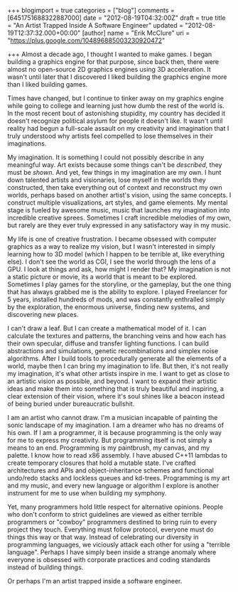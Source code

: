 +++
blogimport = true
categories = ["blog"]
comments = [6451751688322887000]
date = "2012-08-19T04:32:00Z"
draft = true
title = "An Artist Trapped Inside A Software Engineer"
updated = "2012-08-19T12:37:32.000+00:00"
[author]
name = "Erik McClure"
uri = "https://plus.google.com/104896885003230920472"

+++
Almost a decade ago, I thought I wanted to make games. I began building a graphics engine for that purpose, since back then, there were almost no open-source 2D graphics engines using 3D acceleration. It wasn't until later that I discovered I liked building the graphics engine more than I liked building games.

Times have changed, but I continue to tinker away on my graphics engine while going to college and learning just how dumb the rest of the world is. In the most recent bout of astonishing stupidity, my country has decided it doesn't recognize political asylum for people it doesn't like. It wasn't until reality had begun a full-scale assault on my creativity and imagination that I truly understood why artists feel compelled to lose themselves in their imaginations.

My imagination. It is something I could not possibly describe in any meaningful way. Art exists because some things can't be *described*, they must be *shown*. And yet, few things in my imagination are my own. I hunt down talented artists and visionaries, lose myself in the worlds they constructed, then take everything out of context and reconstruct my own worlds, perhaps based on another artist's vision, using the same concepts. I construct multiple visualizations, art styles, and game elements. My mental stage is fueled by awesome music, music that launches my imagination into incredible creative sprees. Sometimes I craft incredible melodies of my own, but rarely are they ever truly expressed in any satisfactory way in my music.

My life is one of creative frustration. I became obsessed with computer graphics as a way to realize my vision, but I wasn't interested in simply learning how to 3D model (which I happen to be terrible at, like everything else). I don't see the world as CGI, I see the world through the lens of a GPU. I look at things and ask, how might I render that? My imagination is not a static picture or movie, its a world that is meant to be explored. Sometimes I play games for the storyline, or the gameplay, but the one thing that has always grabbed me is the ability to explore. I played Freelancer for 5 years, installed hundreds of mods, and was constantly enthralled simply by the exploration, the enormous universe, finding new systems, and discovering new places.

I can't draw a leaf. But I can create a mathematical model of it. I can calculate the textures and patterns, the branching veins and how each has their own specular, diffuse and transfer lighting functions. I can build abstractions and simulations, genetic recombinations and simplex noise algorithms. After I build tools to procedurally generate all the elements of a world, maybe then I can bring my imagination to life. But then, it's not really my imagination, it's what other artists inspire in me. I want to get as close to an artistic vision as possible, and beyond. I want to expand their artistic ideas and make them into something that is truly beautiful and inspiring, a clear extension of their vision, where it's soul shines like a beacon instead of being buried under bureaucratic bullshit.

I am an artist who cannot draw. I'm a musician incapable of painting the sonic landscape of my imagination. I am a dreamer who has no dreams of his own. If I am a programmer, it is because programming is the only way for me to express my creativity. But programming itself is not simply a means to an end. Programming is my paintbrush, my canvas, and my palette. I know how to read x86 assembly. I have abused C++11 lambdas to create temporary closures that hold a mutable state. I've crafted architectures and APIs and object-inheritance schemes and functional undo/redo stacks and lockless queues and kd-trees. Programming is my art and my music, and every new language or algorithm I explore is another instrument for me to use when building my symphony.

Yet, many programmers hold little respect for alternative opinions. People who don't conform to strict guidelines are viewed as either terrible programmers or "cowboy" programmers destined to bring ruin to every project they touch. Everything must follow protocol, everyone must do things this way or that way. Instead of celebrating our diversity in programming languages, we viciously attack each other for using a "terrible language". Perhaps I have simply been inside a strange anomaly where everyone is obsessed with corporate practices and coding standards instead of building things.

Or perhaps I'm an artist trapped inside a software engineer.
